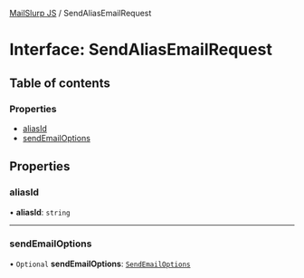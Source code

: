 [MailSlurp JS](../README.md) / SendAliasEmailRequest

# Interface: SendAliasEmailRequest

## Table of contents

### Properties

- [aliasId](SendAliasEmailRequest.md#aliasid)
- [sendEmailOptions](SendAliasEmailRequest.md#sendemailoptions)

## Properties

### aliasId

• **aliasId**: `string`

___

### sendEmailOptions

• `Optional` **sendEmailOptions**: [`SendEmailOptions`](SendEmailOptions.md)
